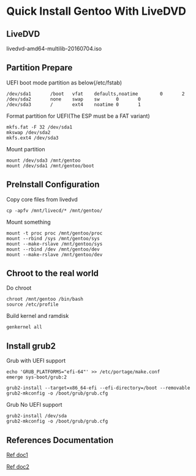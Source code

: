 # Quick Install Gentoo With LiveDVD

## LiveDVD

livedvd-amd64-multilib-20160704.iso

## Partition Prepare

UEFI boot mode partition as below(/etc/fstab)

	/dev/sda1       /boot   vfat    defaults,noatime        0       2
	/dev/sda2       none    swap    sw      0       0
	/dev/sda3       /       ext4    noatime 0       1

Format partition for UEFI(The ESP must be a FAT variant)

	mkfs.fat -F 32 /dev/sda1
	mkswap /dev/sda2
	mkfs.ext4 /dev/sda3

Mount partition

	mount /dev/sda3 /mnt/gentoo
	mount /dev/sda1 /mnt/gentoo/boot

## PreInstall Configuration

Copy core files from livedvd

	cp -apfv /mnt/livecd/* /mnt/gentoo/

Mount something

	mount -t proc proc /mnt/gentoo/proc
	mount --rbind /sys /mnt/gentoo/sys
	mount --make-rslave /mnt/gentoo/sys
	mount --rbind /dev /mnt/gentoo/dev
	mount --make-rslave /mnt/gentoo/dev

## Chroot to the real world

Do chroot

	chroot /mnt/gentoo /bin/bash
	source /etc/profile

Build kernel and ramdisk

	genkernel all

## Install grub2

Grub with UEFI support

	echo 'GRUB_PLATFORMS="efi-64"' >> /etc/portage/make.conf
	emerge sys-boot/grub:2

	grub2-install --target=x86_64-efi --efi-directory=/boot --removable
	grub2-mkconfig -o /boot/grub/grub.cfg

Grub No UEFI support

	grub2-install /dev/sda
	grub2-mkconfig -o /boot/grub/grub.cfg

## References Documentation

[Ref doc1](http://blog.chinaunix.net/uid-620765-id-4065478.html)

[Ref doc2](http://blog.csdn.net/connect_/article/details/46226823)
